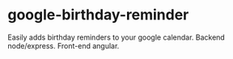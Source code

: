 # google-birthday-reminder

Easily adds birthday reminders to your google calendar. Backend node/express. Front-end angular.
